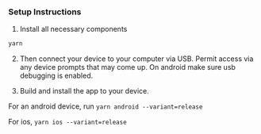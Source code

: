 ### Setup Instructions

1. Install all necessary components

```bash
yarn
```

2. Then connect your device to your computer via USB. Permit access via any device prompts that may come up. On android make sure usb debugging is enabled.

3) Build and install the app to your device.

For an android device, run `yarn android --variant=release`

For ios, `yarn ios --variant=release`

